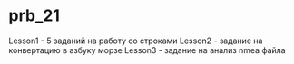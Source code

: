 # prb_21
Lesson1 - 5 заданий на работу со строками
Lesson2 - задание на конвертацию в азбуку морзе
Lesson3 - задание на анализ nmea файла
